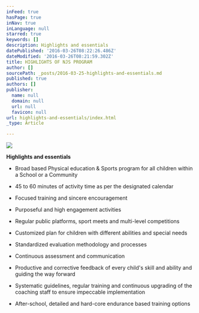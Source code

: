 ```yaml
---
inFeed: true
hasPage: true
inNav: true
inLanguage: null
starred: true
keywords: []
description: Highlights and essentials
datePublished: '2016-03-26T08:22:26.486Z'
dateModified: '2016-03-26T08:21:59.302Z'
title: HIGHLIGHTS OF NJS PROGRAM
author: []
sourcePath: _posts/2016-03-25-highlights-and-essentials.md
published: true
authors: []
publisher:
  name: null
  domain: null
  url: null
  favicon: null
url: highlights-and-essentials/index.html
_type: Article

---
```

![](https://the-grid-user-content.s3-us-west-2.amazonaws.com/f0f5410b-23a6-4ba0-a435-6235963c695b.jpg)

**Highlights and essentials**

- Broad based Physical education
& Sports program for all children within a School or a Community

- 45 to 60 minutes of activity time
as per the designated calendar

- Focused training and sincere
encouragement

- Purposeful and high engagement
activities 

- Regular public platforms, sport
meets and multi-level competitions

- Customized plan for children
with different abilities and special needs

- Standardized evaluation
methodology and processes

- Continuous assessment and
communication 

- Productive and corrective
feedback of every child's skill and ability and guiding the way forward

- Systematic guidelines, regular
training and continuous upgrading of the coaching staff to ensure impeccable
implementation

- After-school, detailed and hard-core endurance
based training options